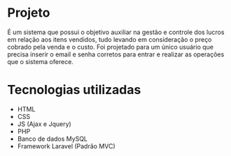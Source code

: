 # Projeto 

É um sistema que possui o objetivo auxiliar na gestão e controle dos lucros em relação aos itens vendidos, 
tudo levando em consideração o preço cobrado pela venda e o custo. Foi projetado para um único usuário
que precisa inserir o email e senha corretos para entrar e realizar as operações que o sistema oferece.        

# Tecnologias utilizadas 

- HTML
- CSS
- JS (Ajax e Jquery)
- PHP
- Banco de dados MySQL 
- Framework Laravel (Padrão MVC)    
